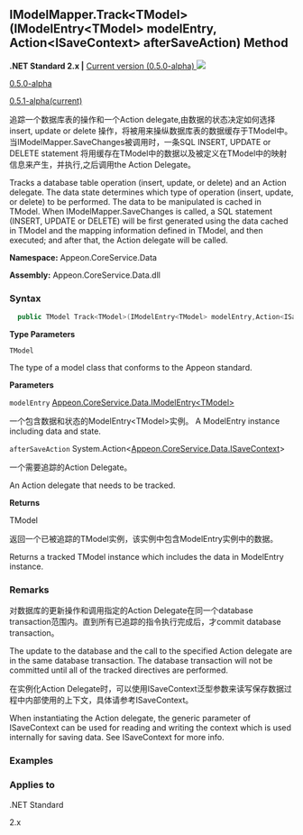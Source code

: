 

## **IModelMapper.Track&#60;TModel>(IModelEntry&#60;TModel> modelEntry, Action&#60;ISaveContext> afterSaveAction) Method**

**.NET Standard 2.x |**  <a href="javascript:void(0)" class="dropdown">Current version (0.5.0-alpha) <img src="~/images/dropdown.png"/></a>

<div class="otherversions"  value="versdiv">

<a href="javascript:void(0)">0.5.0-alpha</a>

<a href="javascript:void(0)">0.5.1-alpha(current)</a>

</div>

追踪一个数据库表的操作和一个Action delegate,由数据的状态决定如何选择insert, update or delete 操作，将被用来操纵数据库表的数据缓存于TModel中。当IModelMapper.SaveChanges被调用时，一条SQL INSERT, UPDATE or DELETE statement 将用缓存在TModel中的数据以及被定义在TModel中的映射信息来产生，并执行,之后调用the Action Delegate。

Tracks a database table operation (insert, update, or delete) and an Action delegate. The data state determines which type of operation (insert, update, or delete) to be performed. The data to be manipulated is cached in TModel. When IModelMapper.SaveChanges is called, a SQL statement (INSERT, UPDATE or DELETE) will be first generated using the data cached in TModel and the mapping information defined in TModel, and then executed; and after that, the Action delegate will be called.

 **Namespace:** Appeon.CoreService.Data

 **Assembly:** Appeon.CoreService.Data.dll

### **Syntax**

```c#
  public TModel Track<TModel>(IModelEntry<TModel> modelEntry,Action<ISaveContext> afterSaveAction);
```

**Type Parameters**

`TModel`

The type of a model class that conforms to the Appeon standard.

**Parameters**

`modelEntry` [Appeon.CoreService.Data.IModelEntry&#60;TModel>](../../IModelEntry2/IModelEntry.html)

一个包含数据和状态的ModelEntry&#60;TModel>实例。
A ModelEntry instance including data and state.

`afterSaveAction` System.Action<[Appeon.CoreService.Data.ISaveContext](../../ISaveContext/ISaveContext.html)>

一个需要追踪的Action Delegate。

An Action delegate that needs to be tracked. 

**Returns**

TModel

返回一个已被追踪的TModel实例，该实例中包含ModelEntry实例中的数据。

Returns a tracked TModel instance which includes the data in ModelEntry instance.
### **Remarks**

对数据库的更新操作和调用指定的Action Delegate在同一个database transaction范围内。直到所有已追踪的指令执行完成后，才commit database transaction。

The update to the database and the call to the specified Action delegate are in the same database transaction. The database transaction will not be committed until all of the tracked directives are performed.

在实例化Action Delegate时，可以使用ISaveContext泛型参数来读写保存数据过程中内部使用的上下文，具体请参考ISaveContext。

When instantiating the Action delegate, the generic parameter of ISaveContext can be used for reading and writing the context which is used internally for saving data. See ISaveContext for more info.

### **Examples**





### **Applies to**

.NET Standard 

2.x
